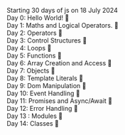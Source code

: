 Starting 30 days of js on 18 July 2024   
Day 0: Hello World! 🎯  
Day 1: Maths and Logical Operators. 🎯   
Day 2: Operators 🎯   
Day 3: Control Structures 🎯   
Day 4: Loops 🎯     
Day 5: Functions 🎯   
Day 6: Array Creation and Access 🎯    
Day 7: Objects 🎯   
Day 8: Template Literals 🎯     
Day 9: Dom Manipulation 🎯       
Day 10: Event Handling 🎯     
Day 11: Promises and Async/Await 🎯  
Day 12: Error Handling 🎯   
Day 13 : Modules 🎯     
Day 14: Classes 🎯     
